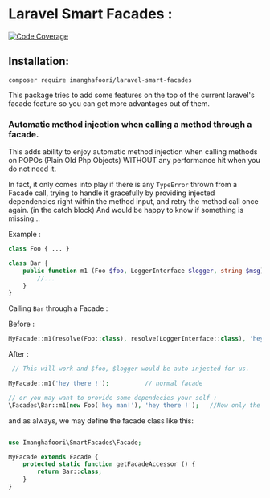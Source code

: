 # Laravel Smart Facades :

[![Code Coverage](https://scrutinizer-ci.com/g/imanghafoori1/laravel-smart-facades/badges/coverage.png?b=master)](https://scrutinizer-ci.com/g/imanghafoori1/laravel-smart-facades/?branch=master)

## Installation:

```
composer require imanghafoori/laravel-smart-facades
```

This package tries to add some features on the top of the current laravel's facade feature so you can get more advantages out of them.

### Automatic method injection when calling a method through a facade.

This adds ability to enjoy automatic method injection when calling methods on POPOs (Plain Old Php Objects) WITHOUT any performance hit when you do not need it.

In fact, it only comes into play if there is any `TypeError` thrown from a Facade call, trying to handle it gracefully by providing injected dependencies right within the method input,
and retry the method call once again. (in the catch block)
And would be happy to know if something is missing...

Example :
```php
class Foo { ... }

class Bar {
    public function m1 (Foo $foo, LoggerInterface $logger, string $msg) {
        //...
    }
}
```

Calling `Bar` through a Facade :

Before : 
```php
MyFacade::m1(resolve(Foo::class), resolve(LoggerInterface::class), 'hey there !'); 
```

After :
```php
 // This will work and $foo, $logger would be auto-injected for us.

MyFacade::m1('hey there !');          // normal facade

// or you may want to provide some dependecies your self :
\Facades\Bar::m1(new Foo('hey man!'), 'hey there !');   //Now only the Logger is injected
```

and as always, 
we may define the facade class like this:

```php

use Imanghafoori\SmartFacades\Facade;

MyFacade extends Facade {
    protected static function getFacadeAccessor () {
        return Bar::class;
    }
}
```
